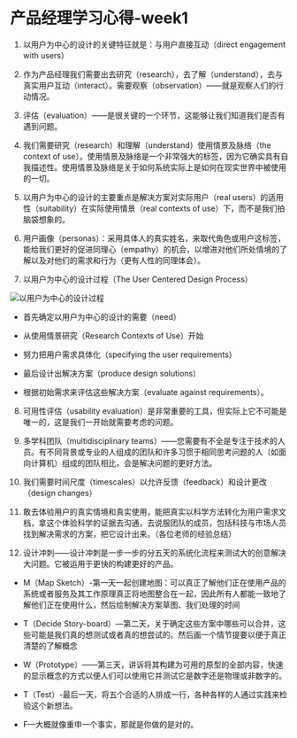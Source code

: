 # 产品经理学习心得-week1
1. 以用户为中心的设计的关键特征就是：与用户直接互动（direct engagement with users）

2. 作为产品经理我们需要出去研究（research），去了解（understand），去与真实用户互动（interact）。需要观察（observation）——就是观察人们的行动情况。

3. 评估（evaluation）——是很关键的一个环节，这能够让我们知道我们是否有遇到问题。

4. 我们需要研究（research）和理解（understand）使用情景及脉络（the context of use）。使用情景及脉络是一个非常强大的标签，因为它确实具有自我描述性。使用情景及脉络是关于如何系统实际上是如何在现实世界中被使用的一切。

5. 以用户为中心的设计的主要重点是解决方案对实际用户（real users）的适用性（suitability）在实际使用情景（real contexts of use）下，而不是我们拍脑袋想象的。

6. 用户画像（personas）：采用具体人的真实姓名，来取代角色或用户这标签，能给我们更好的促进同理心（empathy）的机会，以增进对他们所处情境的了解以及对他们的需求和行为（更有人性的同理体会）。

7. 以用户为中心的设计过程（The User Centered Design Process）

![以用户为中心的设计过程](https://github.com/DLIERBA/product-manager/raw/master/images/%E4%BB%A5%E7%94%A8%E6%88%B7%E4%B8%BA%E4%B8%AD%E5%BF%83%E7%9A%84%E8%AE%BE%E8%AE%A1%E8%BF%87%E7%A8%8B.png)

+ 首先确定以用户为中心的设计的需要（need）

+ 从使用情景研究（Research Contexts of Use）开始

+ 努力把用户需求具体化（specifying the user requirements）

+ 最后设计出解决方案（produce design solutions）

+ 根据初始需求来评估这些解决方案（evaluate against requirements）。


8. 可用性评估（usability evaluation）是非常重要的工具，但实际上它不可能是唯一的，这是我们一开始就需要考虑的问题。

9. 多学科团队（multidisciplinary teams）——您需要有不全是专注于技术的人员。有不同背景或专业的人组成的团队和许多习惯于相同思考问题的人（如面向计算机）组成的团队相比，会是解决问题的更好方法。

10. 我们需要时间尺度（timescales）以允许反馈（feedback）和设计更改（design changes）

11. 敢去体验用户的真实情境和真实使用，能把真实以科学方法转化为用户需求文档，拿这个体验科学的证据去沟通，去说服团队的成员，包括科技与市场人员找到解决需求的方案，把它设计出来。（各位老师的经验总结）

12. 设计冲刺——设计冲刺是一步一步的分五天的系统化流程来测试大的创意解决大问题。它被运用于更快的构建更好的产品。
+ M（Map Sketch）-第一天一起创建地图：可以真正了解他们正在使用产品的系统或者服务及其工作原理真正将地图整合在一起，因此所有人都能一致地了解他们正在使用什么，然后绘制解决方案草图、我们处理的时间

+ T（Decide Story-board）—第二天，关于确定这些方案中哪些可以合并，这些可能是我们真的想测试或者真的想尝试的。然后画一个情节提要以便于真正清楚的了解概念

+ W（Prototype）——第三天，讲诉将其构建为可用的原型的全部内容，快速的显示概念的方式以便人们可以使用它并测试它是数字还是物理或非数字的。

+ T（Test）-最后一天，将五个合适的人排成一行，各种各样的人通过实践来检验这个新想法。

+ F—大概就像重申一个事实，那就是你做的是对的。

